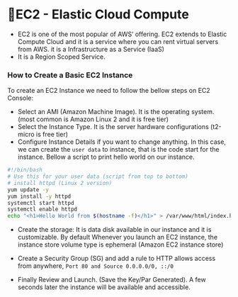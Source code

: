 # 📝EC2 - Elastic Cloud Compute

- EC2 is one of the most popular of AWS’ offering. EC2 extends to Elastic Compute Cloud and it is a service where you can rent virtual servers from AWS. it is a Infrastructure as a Service (IaaS)
- It is a Region Scoped Service.

### How to Create a Basic EC2 Instance

To create an EC2 Instance we need to follow the bellow steps on EC2 Console:

- Select an AMI (Amazon Machine Image). It is the operating system. (most common is Amazon Linux 2 and it is free tier)
- Select the Instance Type. It is the server hardware configurations (t2-micro is free tier)
- Configure Instance Details if you want to change anything. In this case, we can create the `user data` to instance, that is the code start for the instance. Bellow a script to print hello world on our instance.

```bash
#!/bin/bash
# Use this for your user data (script from top to bottom)
# install httpd (Linux 2 version)
yum update -y
yum install -y httpd
systemctl start httpd
systemctl enable httpd
echo "<h1>Hello World from $(hostname -f)</h1>" > /var/www/html/index.html
```

- Create the storage: It is data disk available in our instance and it is customizable. By default Whenever you launch an EC2 instance, the instance store volume type is ephemeral (Amazon EC2 instance store)

- Create a Security Group (SG) and add a rule to HTTP allows access from anywhere, `Port 80 and Source 0.0.0.0/0, ::/0`

- Finally Review and Launch. (Save the Key/Par Generated). A few seconds later the instance will be available and accessible.
